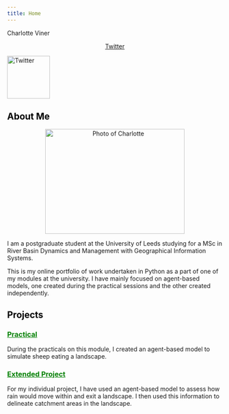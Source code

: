 ```yaml
---
title: Home
---
```


Charlotte Viner

<p style="text-align:center"><a href="https://twitter.com/charlotteviner" target ="_blank">Twitter</a></p>

<a href="https://twitter.com/charlotteviner">
  <img src="https://charlotteviner.github.io/images/twitter.png" width="100" height="100" alt="Twitter">
</a>

<h2><span style = "color:black">About Me</span></h2>

<center><img src="https://charlotteviner.github.io/images/profilephoto.jpg" width="326" height="245" alt="Photo of Charlotte"></center>

I am a postgraduate student at the University of Leeds studying for a MSc in River Basin Dynamics and Management with Geographical Information Systems.

This is my online portfolio of work undertaken in Python as a part of one of my modules at the university. I have mainly focused on agent-based models, one created during the practical sessions and the other created independently.

<h2><span style = "color:black">Projects</span></h2>

<h3><a span style = "color:green" href="https://charlotteviner.github.io/practical.html">Practical</a></h3>

During the practicals on this module, I created an agent-based model to simulate sheep eating a landscape.

<h3><a span style = "color:green" href="https://charlotteviner.github.io/index2.html">Extended Project</a></h3>

For my individual project, I have used an agent-based model to assess how rain would move within and exit a landscape. I then used this information to delineate catchment areas in the landscape.

